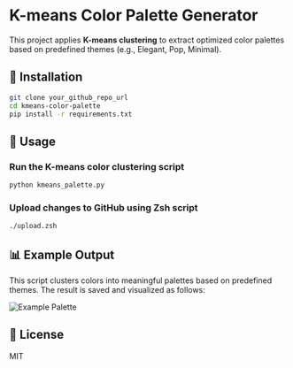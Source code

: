 
# K-means Color Palette Generator

This project applies **K-means clustering** to extract optimized color palettes based on predefined themes (e.g., Elegant, Pop, Minimal).

## 🚀 Installation
```sh
git clone your_github_repo_url
cd kmeans-color-palette
pip install -r requirements.txt
```

## 📌 Usage
### Run the K-means color clustering script
```sh
python kmeans_palette.py
```

### Upload changes to GitHub using Zsh script
```sh
./upload.zsh
```

## 📊 Example Output
This script clusters colors into meaningful palettes based on predefined themes. The result is saved and visualized as follows:

![Example Palette](examples/output.png)

## 📜 License
MIT
